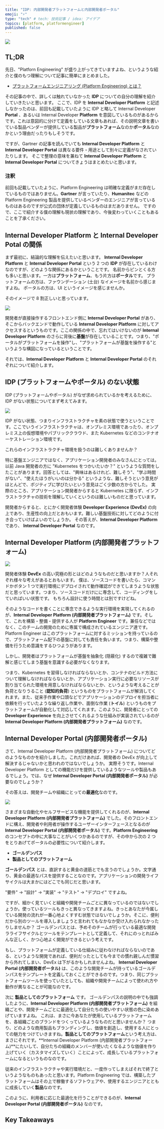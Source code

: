 ```yaml
---
title: "IDP: 内部開発者プラットフォームと内部開発者ポータル"
emoji: "⚡"
type: "tech" # tech: 技術記事 / idea: アイデア
topics: [platform, platformengineer]
published: false
---
```

![](https://storage.googleapis.com/zenn-user-upload/10dc59576b4e-20230209.png)

## TL;DR

先日、"Platforn Engineering" が盛り上がってきていますよね、というような紹介と僕のもつ理解について記事に簡単にまとめました。

- [プラットフォームエンジニアリング (Platform Engineering) とは？](https://zenn.dev/shinyay/articles/what-is-platform-engineering)

その記事の中で、詳しくは触れていなかった **IDP** についての自分の理解を紹介していきたいと思います。
ここで、IDP を **Internal Developer Platform** と記述しなかったのは、前回も記載していたように IDP と略して Internal Developer **Portal** 、あるいは Internal Developer **Platform** を意図しているものがあるからです。これは意図的に分けて定義をしている文章もあれば、その説明文章を書いている製品ベンダーが提供している製品が**プラットフォーム**なのか**ポータル**なのかという理由だったりもしそうです。

ですが、Gartner の記事を読んでいても **Internal Developer Platform** と **Internal Developer Portal** は異なる要件・用途として別々に定義がなされていたりします。
そこで整理の意味を兼ねて **Internal Developer Platform** と **Internal Developer Portal** についてきょうはまとめたいと思います。

### 注釈

前回も記載していたように、Platform Engineering は明確な定義がまだ存在しているものではありません。**Gartner** が言っていたり、**Humanitec** などの Platform Engineering 製品を提供しているベンダーのエンジニアが言っているものはあるのですが公式の団体が定義しているものはまだありません。
ですので、ここで紹介する僕の理解も現状の理解であり、今後変わっていくこともあることを了承ください。

## Internal Developer Platform と Internal Developer Potal の関係

まず最初に、結論的な理解を伝えたいと思います。
**Internal Developer Platform** と **Internal Developer Portal** という 2 つの **IDP** が存在しているわけなのですが、どのような関係にあるかということです。
名前からピンとくる方も多いと思います。一方は**プラットフォーム**、もう片方は**ポータル**です。
プラットフォームの方は、ファウンデーション (土台) なイメージを名前から感じますよね。
ポータルの方は、UI というイメージを感じませんか。

そのイメージで 8 割正しいと思っています。

![](https://storage.googleapis.com/zenn-user-upload/861c02c171a9-20230220.png)

開発者が直接操作するフロントエンド側に **Internal Developer Portal** があり、そこからバックエンドで動作している **Internal Developer Platform** に対してアクセスするというものです。ここの関係の中で、忘れてはいけないのが **Internal Developer Platform** のさらに背後に**基盤**が存在していることです。つまり、"ポータルがプラットフォームを操作"し、"プラットフォームが基盤を操作する"というような構図になっているということです。

それでは、**Internal Developer Platform** と **Internal Developer Portal** のそれぞれについて紹介します。

## IDP (プラットフォームやポータル) のない状態

IDP (プラットフォームやポータル) がなぜ求められているかを考えるために、IDP がない状態についてまず考えてみます。

![](https://storage.googleapis.com/zenn-user-upload/2cfdc83c9fdc-20230220.png)

IDP がない状態、つまりインフラストラクチャを素の状態で使うということです。ここでいうインフラストラクチャは、オンプレミス環境であったり、オンプレミス上の仮想環境やパブリッククラウド、また Kubernetes などのコンテナオーケストレーション環境です。

これらのインフラストラクチャ環境を扱うのは難しくありませんか？

特に基盤エンジニアではなく、アプリケーション開発者のみなさんにとっては。以前 Java 開発者の方に "Kubernetes をつかいたいか？" というような質問をしたことがあります。回答としては、"興味はあるけれど、難しそう"、"学ぶ時間がない"、"使えたほうがいいのは分かる" というような、難しそうという意見がほとんどで、ポジティブに学びたいという意見はごく少数の方からでした。
実際のところ、アプリケーション開発者からすると Kubernetes に限らず、インフラストラクチャの技術を理解していくというのは難しいものだと思っています。

開発者からすると、とにかく開発者体験 **Developer Experience (DevEx)** の向上であり、生産性の向上だとおもいます。難しい基盤技術に対してどのように付き合っていけばよいのでしょうか。
その答えが、**Internal Developer Platform** であり、 **Internal Developer Portal** なのです。

## Internal Developer Platform (内部開発者プラットフォーム)

![](https://storage.googleapis.com/zenn-user-upload/75c94f2416c6-20230220.png)

開発者体験 **DevEx** の高い究極の形とはどのようなものだと思いますか？人それぞれ様々な考えがあるとおもいます。
僕は、ソースコードを書いたら、コマンドかボタン 1 つで実行環境にデプロイされて動作確認ができてしまうような状態だと思っています。つまり、ソースコードだけにに専念して、コーディングをしていればいい状態です。
もちろん設計に使う時間とは別ですけどね。

そのようなコードを書くことに専念できるような実行環境を実現してくれるのが、**Internal Developer Platform (内部開発者プラットフォーム)** です。そして、これを構築・整備・提供する人が **Platform Engineer** です。兼任などではなく、このチームの開発のために専属で構成されているエンジニア達です。Platform Engineer はこのプラットフォームに対するミッションを持っているので、プラットフォーム配下の基盤に対しても責任を負います。つまり、構築や整備を行うため意識をするひつようがあります。

しかし、開発者はプラットフォームが基盤を抽象化 (隠蔽化) するので複雑で難解と感じてしまう基盤を意識する必要がなくなります。

つまり、Kubernetes を習得しなければならないとか、コンテナのビルド方法について理解しなければならないとか、アプリケーション実行に必要なリソースが割り当てられた環境を用意しなければならないとか、というような考えることが負荷となりうること (**認知的負荷**) というものをプラットフォームが解消してくれます。また、従来手作業や口頭などでアプリケーションのデプロイを担当者に依頼を行っていたような繰り返し作業や、面倒な作業 (**トイル**) というものをプラットフォームが自動化して対応してくれます。このように、開発者にとっての **Developer Experience** を向上させてくれるような仕組みが実装されているのが **Internal Developer Platform (内部開発者プラットフォーム)** なのです。

## Internal Developer Portal (内部開発者ポータル)

さて、Internal Developer Platform (内部開発者プラットフォーム) についてどのようなものかを紹介しました。これだけあれば、開発者の DevEx が向上して解決するじゃないかと思われのではないでしょうか。
実際そうです。Internal Developer Platform としての機能だけを提供しているようなツールや製品もあるでしょう。では、なぜ **Internal Developer Portal (内部開発者ポータル)** が必要なのでしょうか？

その答えは、開発チームや組織にとっての**最適化**なのです。

![](https://storage.googleapis.com/zenn-user-upload/0dc33f5cd2c5-20230220.png)

さまざまな自動化やセルフサービスな機能を提供してくれるのが、**Internal Developer Platform (内部開発者プラットフォーム)** でした。そのフロントエンドに構え、開発者や利用者が操作するユーザーインターフェースとなるのが **Internal Developer Portal (内部開発者ポータル)** です。**Platform Engineering** のコンセプトの中に大事なことがいくつかあるのですが、その中から次の 2 つをとりあげてポータルの必要性について紹介します。

- **ゴールデンパス**
- **製品としてのプラットフォーム**

**ゴールデンパス** とは、直訳すると黄金の道筋とでも言うのでしょうか。文字通り、黄金の最適なパスを提供することなのです。アプリケーションの開発ライフサイクルは大まかにはどこでも同じだと思います。

"要件" -> "設計" -> "実装" -> "テスト" -> "デプロイ" ですよね。

ですが、細かく見ていくと組織や開発チームごとに異なっているのではないでしょうか。使っているツールもきっと異なってきますよね。きっとあなたが今属している開発の流れが一番心地よくすすむ状態ではないでしょうか。そこに、便利だから別のツールを導入しましょうと言われてもなかなか受け入れられなかったりしませんか？
ゴールデンパスとは、予めそのチームが行っている最適な開発ラライフサイクルとツールをテンプレートとして定義して、それにのっとればみんな正しく、かつ心地よく開発ができるという考えです。

もし、プラットフォームが定義している仕組みに従わなければならないのである、というような開発であれば、便利だったとしても今までの慣れ親しんだ慣習から外れてしまい、DevEx は下がるかもしれませんよね。
**Internal Developer Portal (内部開発者ポータル)** は、このような開発チームが持っているゴールデンパスをテンプレートを定義しておくことができるのです。つまり、同じプラットフォームツールを使っていたとしても、組織や開発チームによって使われ方や動作が異なることが可能なのです。

次に **製品としてのプラットフォーム** です。
ゴールデンパスの説明の中でも強調したように、**Internal Developer Platform (内部開発者プラットフォーム)** を組織ごとや、開発チームごとに最適化して自分たちの使いやすい状態の色に染めあげていますよね。
これは、まさに今あなたが使用しているプラットフォームを、各組織ごとのブランドをつくっているようなものだと思いませんか？
つまり、どのような商用製品もブランディングし、価値を創造し、使用する人にとっての魅力をつけていきますね。**製品としてのプラットフォーム**という考え方は、まさにそれです。**Internal Developer Platform (内部開発者プラットフォーム)**にたいして、自分たちの組織のメンバーが使いたくなるような価値を作り上げていく（カスタマイズしていく）ことによって、成長しているプラットフォームになるというものなのです。

従来のインフラストラクチャや実行環境だと、一度作ってしまえばそれで終了というようなものもあったと思います。Platform Engineering では、構築したプラットフォームはその上で稼働するソフトウェアや、使用するエンジニアとともに成長していく**製品**なのです。

このように、利用者に応じた最適化を行うことができるのが、**Internal Developer Portal (内部開発者ポータル)** なのです。

## Key Takeaways
